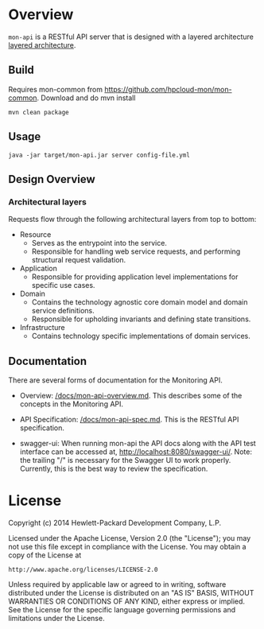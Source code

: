 # Overview

`mon-api` is a RESTful API server that is designed with a layered architecture [layered architecture](http://en.wikipedia.org/wiki/Multilayered_architecture).

## Build

Requires mon-common from https://github.com/hpcloud-mon/mon-common. Download and do mvn install 

```
mvn clean package
```

## Usage

```
java -jar target/mon-api.jar server config-file.yml
```

## Design Overview

### Architectural layers

Requests flow through the following architectural layers from top to bottom:

* Resource
  * Serves as the entrypoint into the service. 
  * Responsible for handling web service requests, and performing structural request validation.
* Application
  * Responsible for providing application level implementations for specific use cases.
* Domain
  * Contains the technology agnostic core domain model and domain service definitions.
  * Responsible for upholding invariants and defining state transitions.
* Infrastructure
  * Contains technology specific implementations of domain services.
  
## Documentation

There are several forms of documentation for the Monitoring API.

* Overview: [/docs/mon-api-overview.md](/docs/mon-api-overview.md). This describes some of the concepts in the Monitoring API.

* API Specification: [/docs/mon-api-spec.md](/docs/mon-api-spec.md). This is the RESTful API specification.

* swagger-ui: When running mon-api the API docs along with the API test interface can be accessed at, [http://localhost:8080/swagger-ui/](http://localhost:8080/swagger-ui/). Note: the trailing "/" is necessary for the Swagger UI to work properly. Currently, this is the best way to review the specification.

# License

Copyright (c) 2014 Hewlett-Packard Development Company, L.P.

Licensed under the Apache License, Version 2.0 (the "License");
you may not use this file except in compliance with the License.
You may obtain a copy of the License at

    http://www.apache.org/licenses/LICENSE-2.0
    
Unless required by applicable law or agreed to in writing, software
distributed under the License is distributed on an "AS IS" BASIS,
WITHOUT WARRANTIES OR CONDITIONS OF ANY KIND, either express or
implied.
See the License for the specific language governing permissions and
limitations under the License.
